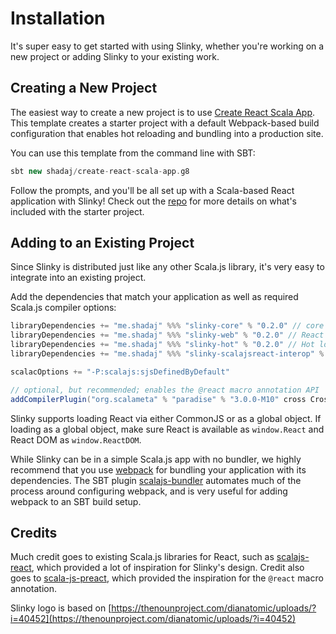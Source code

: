 # Installation
It's super easy to get started with using Slinky, whether you're working on a new project or adding Slinky to your existing work.

## Creating a New Project
The easiest way to create a new project is to use [Create React Scala App](https://github.com/shadaj/create-react-scala-app.g8). This template creates a starter project with a default Webpack-based build configuration that enables hot reloading and bundling into a production site.

You can use this template from the command line with SBT:
```scala
sbt new shadaj/create-react-scala-app.g8
```

Follow the prompts, and you'll be all set up with a Scala-based React application with Slinky! Check out the [repo](https://github.com/shadaj/create-react-slinky-app.g8) for more details on what's included with the starter project.

## Adding to an Existing Project
Since Slinky is distributed just like any other Scala.js library, it's very easy to integrate into an existing project.

Add the dependencies that match your application as well as required Scala.js compiler options:
```scala
libraryDependencies += "me.shadaj" %%% "slinky-core" % "0.2.0" // core React functionality, no React DOM
libraryDependencies += "me.shadaj" %%% "slinky-web" % "0.2.0" // React DOM, HTML and SVG tags
libraryDependencies += "me.shadaj" %%% "slinky-hot" % "0.2.0" // Hot loading, requires react-proxy package
libraryDependencies += "me.shadaj" %%% "slinky-scalajsreact-interop" % "0.2.0" // Interop with japgolly/scalajs-react

scalacOptions += "-P:scalajs:sjsDefinedByDefault"

// optional, but recommended; enables the @react macro annotation API
addCompilerPlugin("org.scalameta" % "paradise" % "3.0.0-M10" cross CrossVersion.full)
```

Slinky supports loading React via either CommonJS or as a global object. If loading as a global object, make sure React is available
as `window.React` and React DOM as `window.ReactDOM`.

While Slinky can be in a simple Scala.js app with no bundler, we highly recommend that you use [webpack](https://webpack.js.org/) for bundling your application with its dependencies. The SBT plugin [scalajs-bundler](https://scalacenter.github.io/scalajs-bundler/) automates much of the process around configuring webpack, and is very useful for adding webpack to an SBT build setup.

## Credits
Much credit goes to existing Scala.js libraries for React, such as [scalajs-react](https://github.com/japgolly/scalajs-react), which provided a lot of inspiration for Slinky's design. Credit also goes to [scala-js-preact](https://github.com/LMnet/scala-js-preact), which provided the inspiration for the `@react` macro annotation. 

Slinky logo is based on [https://thenounproject.com/dianatomic/uploads/?i=40452](https://thenounproject.com/dianatomic/uploads/?i=40452)
